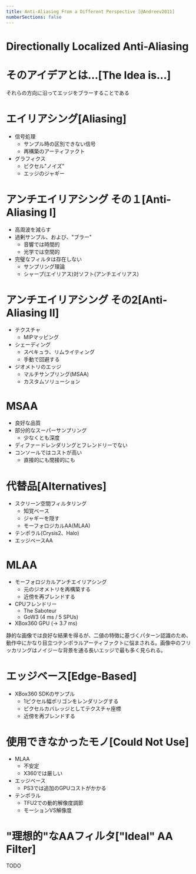 ```yaml
---
title: Anti-Aliasing From a Different Perspective [@Andreev2011]
numberSections: false
---
```

# Directionally Localized Anti-Aliasing

# そのアイデアとは…[The Idea is...]

それらの方向に沿ってエッジをブラーすることである

# エイリアシング[Aliasing]

- 信号処理
    - サンプル時の区別できない信号
    - 再構築のアーティファクト
- グラフィクス
    - ピクセル"ノイズ"
    - エッジのジャギー

# アンチエイリアシング その１[Anti-Aliasing I]

- 高周波を減らす
- 過剰サンプル、および、"ブラー"
    - 音響では時間的
    - 光学では空間的
- 完璧なフィルタは存在しない
    - サンプリング理論
    - シャープ(エイリアス)対ソフト(アンチエイリアス)

# アンチエイリアシング その2[Anti-Aliasing II]

- テクスチャ
    - MIPマッピング
- シェーディング
    - スペキュラ、リムライティング
    - 手動で回避する
- ジオメトリのエッジ
    - マルチサンプリング(MSAA)
    - カスタムソリューション

# MSAA

- 良好な品質
- 部分的なスーパーサンプリング
    - 少なくとも深度
- ディファードレンダリングとフレンドリーでない
- コンソールではコストが高い
    - 直接的にも間接的にも

# 代替品[Alternatives]

- スクリーン空間フィルタリング
    - 知覚ベース
    - ジャギーを隠す
    - モーフォロジカルAA(MLAA)
- テンポラル(Crysis2、Halo)
- エッジベースAA

# MLAA

- モーフォロジカルアンチエイリアシング
    - 元のジオメトリを再構築する
    - 近傍を再ブレンドする
- CPUフレンドリー
    - The Saboteur
    - GoW3 (4 ms / 5 SPUs)
- XBox360 GPU (-> 3.7 ms)

静的な画像では良好な結果を得るが、二値の特徴に基づくパターン認識のため、動作中にかなり目立つテンポラルアーティファクトに悩まされる。画像中のフリッカリングはノイジーな背景を通る長いエッジで最も多く見られる。

# エッジベース[Edge-Based]

- XBox360 SDKのサンプル
    - 1ピクセル幅ポリゴンをレンダリングする
    - ピクセルカバレッジとしてテクスチャ座標
    - 近傍を再ブレンドする

# 使用できなかったモノ[Could Not Use]

- MLAA
    - 不安定
    - X360では厳しい
- エッジベース
    - PS3では追加のGPUコストがかかる
- テンポラル
    - TFU2での動的解像度調節
    - モーションVS解像度

# "理想的"なAAフィルタ["Ideal" AA Filter]

TODO
